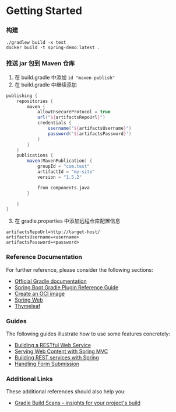 # Getting Started

### 构建
```shell
./gradlew build -x test
docker build -t spring-demo:latest .
```

### 推送 jar 包到 Maven 仓库
1. 在 build.gradle 中添加 `id "maven-publish"`
2. 在 build.gradle 中继续添加
```gradle
publishing {
    repositories {
        maven {
            allowInsecureProtocol = true
            url("${artifactsRepoUrl}")
            credentials {
                username("${artifactsUsername}")
                password("${artifactsPassword}")
            }
        }
    }
    publications {
        maven(MavenPublication) {
            groupId = "com.test"
            artifactId = "my-site"
            version = "1.5.2"

            from components.java
        }

    }
}
```

3. 在 gradle.properties 中添加远程仓库配置信息
```properties
artifactsRepoUrl=http://target-host/
artifactsUsername=<username>
artifactsPassword=<password>
```

### Reference Documentation

For further reference, please consider the following sections:

* [Official Gradle documentation](https://docs.gradle.org)
* [Spring Boot Gradle Plugin Reference Guide](https://docs.spring.io/spring-boot/docs/2.5.4/gradle-plugin/reference/html/)
* [Create an OCI image](https://docs.spring.io/spring-boot/docs/2.5.4/gradle-plugin/reference/html/#build-image)
* [Spring Web](https://docs.spring.io/spring-boot/docs/2.5.4/reference/htmlsingle/#boot-features-developing-web-applications)
* [Thymeleaf](https://docs.spring.io/spring-boot/docs/2.5.4/reference/htmlsingle/#boot-features-spring-mvc-template-engines)

### Guides

The following guides illustrate how to use some features concretely:

* [Building a RESTful Web Service](https://spring.io/guides/gs/rest-service/)
* [Serving Web Content with Spring MVC](https://spring.io/guides/gs/serving-web-content/)
* [Building REST services with Spring](https://spring.io/guides/tutorials/bookmarks/)
* [Handling Form Submission](https://spring.io/guides/gs/handling-form-submission/)

### Additional Links

These additional references should also help you:

* [Gradle Build Scans – insights for your project's build](https://scans.gradle.com#gradle)

